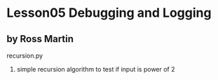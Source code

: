 Lesson05 Debugging and Logging 
=======================
by Ross Martin
--------------

recursion.py

1. simple recursion algorithm to test if input is power of 2

